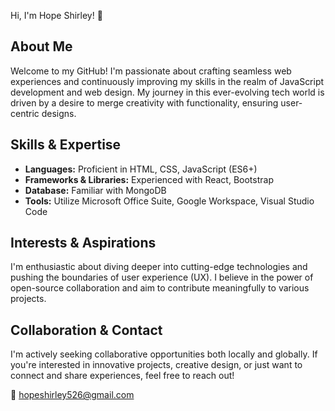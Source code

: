Hi, I'm Hope Shirley! 👋

## About Me

Welcome to my GitHub! I'm passionate about crafting seamless web experiences and continuously improving my skills in the realm of JavaScript development and web design. My journey in this ever-evolving tech world is driven by a desire to merge creativity with functionality, ensuring user-centric designs.

## Skills & Expertise

- **Languages:** Proficient in HTML, CSS, JavaScript (ES6+)
- **Frameworks & Libraries:** Experienced with React, Bootstrap
- **Database:** Familiar with MongoDB
- **Tools:** Utilize Microsoft Office Suite, Google Workspace, Visual Studio Code


## Interests & Aspirations

I'm enthusiastic about diving deeper into cutting-edge technologies and pushing the boundaries of user experience (UX). I believe in the power of open-source collaboration and aim to contribute meaningfully to various projects.

## Collaboration & Contact

I'm actively seeking collaborative opportunities both locally and globally. If you're interested in innovative projects, creative design, or just want to connect and share experiences, feel free to reach out!

📧 hopeshirley526@gmail.com

